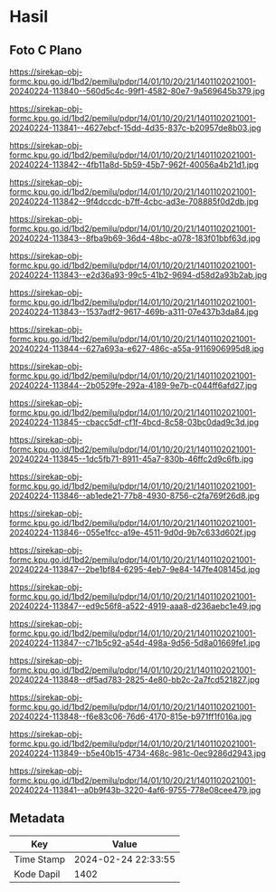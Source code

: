 # Hasil

## Foto C Plano

https://sirekap-obj-formc.kpu.go.id/1bd2/pemilu/pdpr/14/01/10/20/21/1401102021001-20240224-113840--560d5c4c-99f1-4582-80e7-9a569645b379.jpg

https://sirekap-obj-formc.kpu.go.id/1bd2/pemilu/pdpr/14/01/10/20/21/1401102021001-20240224-113841--4627ebcf-15dd-4d35-837c-b20957de8b03.jpg

https://sirekap-obj-formc.kpu.go.id/1bd2/pemilu/pdpr/14/01/10/20/21/1401102021001-20240224-113842--4fb11a8d-5b59-45b7-962f-40056a4b21d1.jpg

https://sirekap-obj-formc.kpu.go.id/1bd2/pemilu/pdpr/14/01/10/20/21/1401102021001-20240224-113842--9f4dccdc-b7ff-4cbc-ad3e-708885f0d2db.jpg

https://sirekap-obj-formc.kpu.go.id/1bd2/pemilu/pdpr/14/01/10/20/21/1401102021001-20240224-113843--8fba9b69-36d4-48bc-a078-183f01bbf63d.jpg

https://sirekap-obj-formc.kpu.go.id/1bd2/pemilu/pdpr/14/01/10/20/21/1401102021001-20240224-113843--e2d36a93-99c5-41b2-9694-d58d2a93b2ab.jpg

https://sirekap-obj-formc.kpu.go.id/1bd2/pemilu/pdpr/14/01/10/20/21/1401102021001-20240224-113843--1537adf2-9617-469b-a311-07e437b3da84.jpg

https://sirekap-obj-formc.kpu.go.id/1bd2/pemilu/pdpr/14/01/10/20/21/1401102021001-20240224-113844--627a693a-e627-486c-a55a-9116906995d8.jpg

https://sirekap-obj-formc.kpu.go.id/1bd2/pemilu/pdpr/14/01/10/20/21/1401102021001-20240224-113844--2b0529fe-292a-4189-9e7b-c044ff6afd27.jpg

https://sirekap-obj-formc.kpu.go.id/1bd2/pemilu/pdpr/14/01/10/20/21/1401102021001-20240224-113845--cbacc5df-cf1f-4bcd-8c58-03bc0dad9c3d.jpg

https://sirekap-obj-formc.kpu.go.id/1bd2/pemilu/pdpr/14/01/10/20/21/1401102021001-20240224-113845--1dc5fb71-8911-45a7-830b-46ffc2d9c6fb.jpg

https://sirekap-obj-formc.kpu.go.id/1bd2/pemilu/pdpr/14/01/10/20/21/1401102021001-20240224-113846--ab1ede21-77b8-4930-8756-c2fa769f26d8.jpg

https://sirekap-obj-formc.kpu.go.id/1bd2/pemilu/pdpr/14/01/10/20/21/1401102021001-20240224-113846--055e1fcc-a19e-4511-9d0d-9b7c633d602f.jpg

https://sirekap-obj-formc.kpu.go.id/1bd2/pemilu/pdpr/14/01/10/20/21/1401102021001-20240224-113847--2be1bf84-6295-4eb7-9e84-147fe408145d.jpg

https://sirekap-obj-formc.kpu.go.id/1bd2/pemilu/pdpr/14/01/10/20/21/1401102021001-20240224-113847--ed9c56f8-a522-4919-aaa8-d236aebc1e49.jpg

https://sirekap-obj-formc.kpu.go.id/1bd2/pemilu/pdpr/14/01/10/20/21/1401102021001-20240224-113847--c71b5c92-a54d-498a-9d56-5d8a01669fe1.jpg

https://sirekap-obj-formc.kpu.go.id/1bd2/pemilu/pdpr/14/01/10/20/21/1401102021001-20240224-113848--df5ad783-2825-4e80-bb2c-2a7fcd521827.jpg

https://sirekap-obj-formc.kpu.go.id/1bd2/pemilu/pdpr/14/01/10/20/21/1401102021001-20240224-113848--f6e83c06-76d6-4170-815e-b971ff1f016a.jpg

https://sirekap-obj-formc.kpu.go.id/1bd2/pemilu/pdpr/14/01/10/20/21/1401102021001-20240224-113849--b5e40b15-4734-468c-981c-0ec9286d2943.jpg

https://sirekap-obj-formc.kpu.go.id/1bd2/pemilu/pdpr/14/01/10/20/21/1401102021001-20240224-113841--a0b9f43b-3220-4af6-9755-778e08cee479.jpg


## Metadata

| Key        | Value               |
| ---------- | ------------------- |
| Time Stamp | 2024-02-24 22:33:55 |
| Kode Dapil | 1402                |



